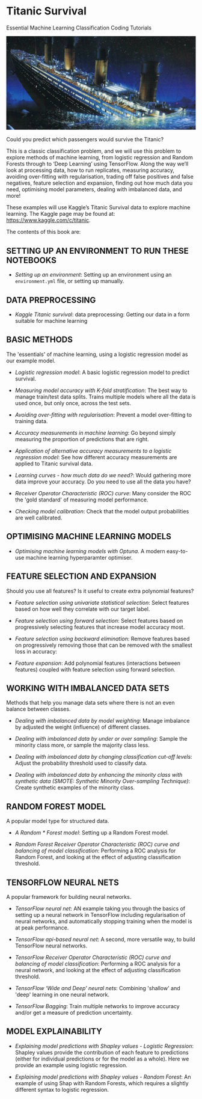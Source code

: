 # Titanic Survival

Essential Machine Learning Classification Coding Tutorials

![](./images/titanic.png)

Could you predict which passengers would survive the Titanic?

This is a classic classification problem, and we will use this problem to explore methods of machine learning, from logistic regression and Random Forests through to ‘Deep Learning’ using TensorFlow. Along the way we’ll look at processing data, how to run replicates, measuring accuracy, avoiding over-fitting with regularisation, trading off false positives and false negatives, feature selection and expansion, finding out how much data you need, optimising model parameters, dealing with imbalanced data, and more!

These examples will use Kaggle’s Titanic Survival data to explore machine learning. The Kaggle page may be found at: https://www.kaggle.com/c/titanic.

The contents of this book are:

## SETTING UP AN ENVIRONMENT TO RUN THESE NOTEBOOKS

* *Setting up an environment*: Setting up an environment using an `environment.yml` file, or setting up manually.

## DATA PREPROCESSING

* *Kaggle Titanic survival*: data preprocessing: Getting our data in a form suitable for machine learning

## BASIC METHODS

The 'essentials' of machine learning, using a logistic regression model as our example model.

* *Logistic regression model*: A basic logistic regression model to predict survival.

* *Measuring model accuracy with K-fold stratification*: The best way to manage train/test data splits. Trains multiple models where all the data is used once, but only once, across the test sets.

* *Avoiding over-fitting with regularisation*: Prevent a model over-fitting to training data.

* *Accuracy measurements in machine learning*: Go beyond simply measuring the proportion of predictions that are right.

* *Application of alternative accuracy measurements to a logistic regression model*: See how different accuracy measurements are applied to Titanic survival data.

* *Learning curves - how much data do we need?*: Would gathering more data improve your accuracy. Do you need to use all the data you have?

* *Receiver Operator Characteristic (ROC) curve*: Many consider the ROC the 'gold standard' of measuring model performance.

* *Checking model calibration*: Check that the model output probabilities are well calibrated.

## OPTIMISING MACHINE LEARNING MODELS

* *Optimising machine learning models with Optuna*. A modern easy-to-use machine learning hyperparamter optimiser.

## FEATURE SELECTION AND EXPANSION

Should you use all features? Is it useful to create extra polynomial features?

* *Feature selection using univariate statistical selection*: Select features based on how well they correlate with our target label.

* *Feature selection using forward selection*: Select features based on progressively selecting features that increase model accuracy most.

* *Feature selection using backward elimination*: Remove features based on progressively removing those that can be removed with the smallest loss in accuracy:

* *Feature expansion*: Add polynomial features (interactions between features) coupled with feature selection using forward selection.

## WORKING WITH IMBALANCED DATA SETS

Methods that help you manage data sets where there is not an even balance between classes.

* *Dealing with imbalanced data by model weighting*: Manage imbalance by adjusted the weight (influence) of different classes.

* *Dealing with imbalanced data by under or over sampling*: Sample the minority class more, or sample the majority class less.

* *Dealing with imbalanced data by changing classification cut-off levels*: Adjust the probability threshold used to classify data.

* *Dealing with imbalanced data by enhancing the minority class with synthetic data (SMOTE: Synthetic Minority Over-sampling Technique)*: Create synthetic examples of the minority class.

## RANDOM FOREST MODEL

A popular model type for structured data.

* *A Random *  Forest model*: Setting up a Random Forest model.

* *Random Forest Receiver Operator Characteristic (ROC) curve and balancing of model classification*: Performing a ROC analysis for Random Forest, and looking at the effect of adjusting classification threshold.

## TENSORFLOW NEURAL NETS

A popular framework for building neural networks.

* *TensorFlow neural net*: AN example taking you through the basics of setting up a neural network in TensorFlow including regularisation of neural networks, and automatically stopping training when the model is at peak performance.

* *TensorFlow api-based neural net*: A second, more versatile way, to build TensorFlow neural networks.

* *TensorFlow Receiver Operator Characteristic (ROC) curve and balancing of model classification*: Performing a ROC analysis for a neural network, and looking at the effect of adjusting classification threshold.

* *TensorFlow ‘Wide and Deep’ neural nets*: Combining 'shallow' and 'deep' learning in one neural network.

* *TensorFlow Bagging*: Train multiple networks to improve accuracy and/or get a measure of prediction uncertainty.

## MODEL EXPLAINABILITY

* *Explaining model predictions with Shapley values - Logistic Regression*: Shapley values provide the contribution of each feature to predictions (either for individual predictions or for the model as a whole). Here we provide an example using logistic regression.

* *Explaining model predictions with Shapley values - Random Forest*: An example of using Shap with Random Forests, which requires a slightly different syntax to logistic regression.


